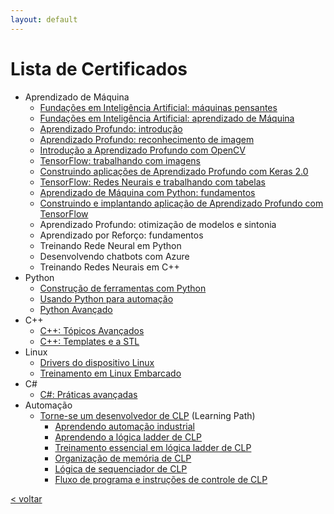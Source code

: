 ```yaml
---
layout: default
---
```


<!-- [< voltar](/) -->

# Lista de Certificados

- Aprendizado de Máquina
    - [Fundações em Inteligência Artificial: máquinas pensantes](./CertificateOfCompletion_Artificial%20Intelligence%20Foundations%20Thinking%20Machines.pdf)
    - [Fundações em Inteligência Artificial: aprendizado de Máquina](./CertificateOfCompletion_Artificial%20Intelligence%20Foundations%20Machine%20Learning.pdf)
    - [Aprendizado Profundo: introdução](/certificates/CertificateOfCompletion_Deep%20Learning%20Getting%20Started.pdf)
    - [Aprendizado Profundo: reconhecimento de imagem](./CertificateOfCompletion_Deep%20Learning%20Image%20Recognition.pdf)
    - [Introdução a Aprendizado Profundo com OpenCV](./CertificateOfCompletion_Introduction%20to%20Deep%20Learning%20with%20OpenCV.pdf)
    - [TensorFlow: trabalhando com imagens](./CertificateOfCompletion_TensorFlow%20Working%20with%20Images.pdf)
    - [Construindo aplicações de Aprendizado Profundo com Keras 2.0](./CertificateOfCompletion_Building%20Deep%20Learning%20Applications%20with%20Keras%202.0.pdf)
    - [TensorFlow: Redes Neurais e trabalhando com tabelas](./CertificateOfCompletion_TensorFlow%20Neural%20Networks%20and%20Working%20with%20Tables.pdf)
    - [Aprendizado de Máquina com Python: fundamentos](./CertificateOfCompletion_Machine%20Learning%20with%20Python%20Foundations.pdf)
    - [Construindo e implantando aplicação de Aprendizado Profundo com TensorFlow](/certificates/CertificateOfCompletion_Building%20and%20Deploying%20Deep%20Learning%20Applications%20with%20TensorFlow.pdf)
    - Aprendizado Profundo: otimização de modelos e sintonia
    - Aprendizado por Reforço: fundamentos
    - Treinando Rede Neural em Python
    - Desenvolvendo chatbots com Azure
    - Treinando Redes Neurais em C++
- Python
    - [Construção de ferramentas com Python](./CertificateOfCompletion_Building%20Tools%20with%20Python.pdf)
    - [Usando Python para automação](./CertificateOfCompletion_Using%20Python%20for%20Automation.pdf)
    - [Python Avançado](./CertificateOfCompletion_Advanced%20Python.pdf)
- C++
    - [C++: Tópicos Avançados](./CertificateOfCompletion_C%20Advanced%20Topics.pdf)
    - [C++: Templates e a STL](./CertificateOfCompletion_C%20Templates%20and%20the%20STL.pdf)
- Linux
    - [Drivers do dispositivo Linux](./CertificateOfCompletion_Linux%20Device%20Drivers%20.pdf)
    - [Treinamento em Linux Embarcado](./EmbeddedLinux_EmbeddedLabWorks.pdf)
- C#
    - [C#: Práticas avançadas](./CertificateOfCompletion_C%20Advanced%20Practices.pdf)
- Automação
    - [Torne-se um desenvolvedor de CLP](./CertificateOfCompletion_Become%20a%20PLC%20Developer.pdf) (Learning Path)
        - [Aprendendo automação industrial](./CertificateOfCompletion_Learning%20Industrial%20Automation.pdf)
        - [Aprendendo a lógica ladder de CLP](./CertificateOfCompletion_Learning%20PLC%20Ladder%20Logic.pdf)
        - [Treinamento essencial em lógica ladder de CLP](./CertificateOfCompletion_PLC%20Ladder%20Logic%20Essential%20Training.pdf)
        - [Organização de memória de CLP](./CertificateOfCompletion_PLC%20Memory%20Organization.pdf)
        - [Lógica de sequenciador de CLP](./CertificateOfCompletion_PLC%20Sequencer%20Logic.pdf)
        - [Fluxo de programa e instruções de controle de CLP](./CertificateOfCompletion_PLC%20Program%20Flow%20and%20Control%20Instructions.pdf)

[< voltar](/)